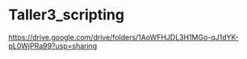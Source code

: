 # Taller3_scripting
 https://drive.google.com/drive/folders/1AoWFHJDL3H1MGo-qJ1dYK-pL0WjPRa99?usp=sharing
